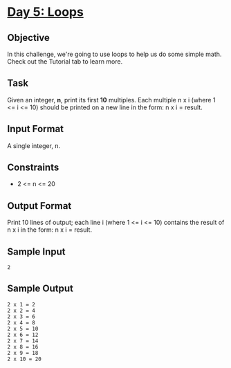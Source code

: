 # [Day 5: Loops](https://www.hackerrank.com/challenges/30-loops/problem)

## Objective 
In this challenge, we're going to use loops to help us do some simple math. Check out the Tutorial tab to learn more.

## Task 
Given an integer, **n**, print its first **10** multiples. Each multiple n x i (where 1 <= i <= 10) should be printed on a new line in the form: n x i = result.

## Input Format

A single integer, n.

## Constraints
* 2 <= n <= 20

## Output Format

Print 10 lines of output; each line i (where 1 <= i <= 10) contains the result of n x i in the form: 
n x i = result.

## Sample Input
```
2
```

## Sample Output
```
2 x 1 = 2
2 x 2 = 4
2 x 3 = 6
2 x 4 = 8
2 x 5 = 10
2 x 6 = 12
2 x 7 = 14
2 x 8 = 16
2 x 9 = 18
2 x 10 = 20
```